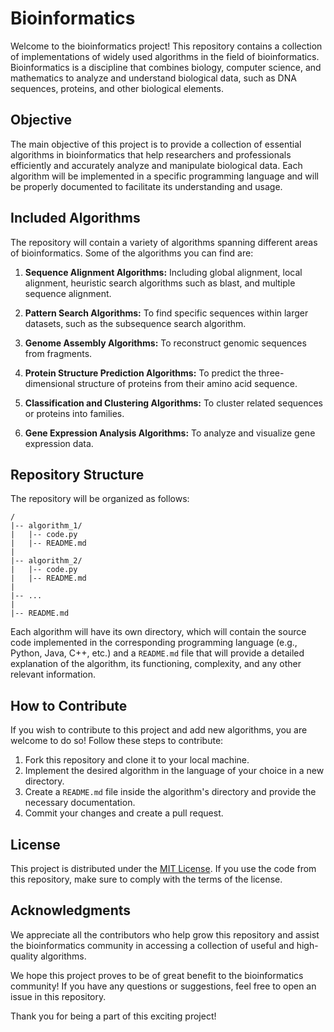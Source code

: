 # Bioinformatics

Welcome to the bioinformatics project! This repository contains a collection of implementations of widely used algorithms in the field of bioinformatics. Bioinformatics is a discipline that combines biology, computer science, and mathematics to analyze and understand biological data, such as DNA sequences, proteins, and other biological elements.

## Objective

The main objective of this project is to provide a collection of essential algorithms in bioinformatics that help researchers and professionals efficiently and accurately analyze and manipulate biological data. Each algorithm will be implemented in a specific programming language and will be properly documented to facilitate its understanding and usage.

## Included Algorithms

The repository will contain a variety of algorithms spanning different areas of bioinformatics. Some of the algorithms you can find are:

1. **Sequence Alignment Algorithms:** Including global alignment, local alignment, heuristic search algorithms such as blast, and multiple sequence alignment.

2. **Pattern Search Algorithms:** To find specific sequences within larger datasets, such as the subsequence search algorithm.

3. **Genome Assembly Algorithms:** To reconstruct genomic sequences from fragments.

4. **Protein Structure Prediction Algorithms:** To predict the three-dimensional structure of proteins from their amino acid sequence.

5. **Classification and Clustering Algorithms:** To cluster related sequences or proteins into families.

6. **Gene Expression Analysis Algorithms:** To analyze and visualize gene expression data.

## Repository Structure

The repository will be organized as follows:

```
/
|-- algorithm_1/
|   |-- code.py
|   |-- README.md
|
|-- algorithm_2/
|   |-- code.py
|   |-- README.md
|
|-- ...
|
|-- README.md
```

Each algorithm will have its own directory, which will contain the source code implemented in the corresponding programming language (e.g., Python, Java, C++, etc.) and a `README.md` file that will provide a detailed explanation of the algorithm, its functioning, complexity, and any other relevant information.

## How to Contribute

If you wish to contribute to this project and add new algorithms, you are welcome to do so! Follow these steps to contribute:

1. Fork this repository and clone it to your local machine.
2. Implement the desired algorithm in the language of your choice in a new directory.
3. Create a `README.md` file inside the algorithm's directory and provide the necessary documentation.
4. Commit your changes and create a pull request.

## License

This project is distributed under the [MIT License](https://opensource.org/licenses/MIT). If you use the code from this repository, make sure to comply with the terms of the license.

## Acknowledgments

We appreciate all the contributors who help grow this repository and assist the bioinformatics community in accessing a collection of useful and high-quality algorithms.

We hope this project proves to be of great benefit to the bioinformatics community! If you have any questions or suggestions, feel free to open an issue in this repository.

Thank you for being a part of this exciting project!